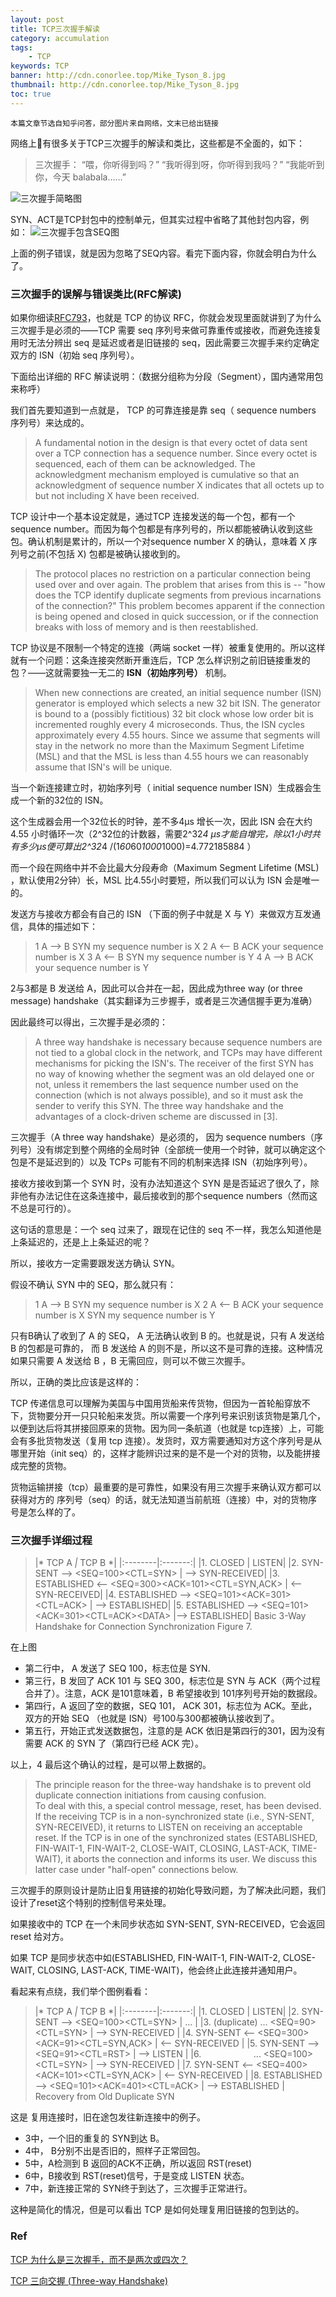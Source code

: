 ```yaml
---
layout: post
title: TCP三次握手解读
category: accumulation
tags:
    - TCP
keywords: TCP
banner: http://cdn.conorlee.top/Mike_Tyson_8.jpg
thumbnail: http://cdn.conorlee.top/Mike_Tyson_8.jpg
toc: true
---
```


`本篇文章节选自知乎问答，部分图片来自网络，文末已给出链接`

网络上有很多关于TCP三次握手的解读和类比，这些都是不全面的，如下：
> 三次握手：
“喂，你听得到吗？”
“我听得到呀，你听得到我吗？”
“我能听到你，今天 balabala……”
<!--more-->
![三次握手简略图](/images/blogimages/2019/Three-way-Handshake1.png)

SYN、ACT是TCP封包中的控制单元，但其实过程中省略了其他封包内容，例如：
![三次握手包含SEQ图](/images/blogimages/2019/Three-way-Handshake-ex2.png)

上面的例子错误，就是因为忽略了SEQ内容。看完下面内容，你就会明白为什么了。

### 三次握手的误解与错误类比(RFC解读)

如果你细读[RFC793](https://www.ietf.org/rfc/rfc793.txt)，也就是 TCP 的协议 RFC，你就会发现里面就讲到了为什么三次握手是必须的——TCP 需要 seq 序列号来做可靠重传或接收，而避免连接复用时无法分辨出 seq 是延迟或者是旧链接的 seq，因此需要三次握手来约定确定双方的 ISN（初始 seq 序列号）。

下面给出详细的 RFC 解读说明：（数据分组称为分段（Segment），国内通常用包来称呼）

我们首先要知道到一点就是， TCP 的可靠连接是靠  seq（ sequence numbers 序列号）来达成的。

> A fundamental notion in the design is that every octet of data sent over a TCP connection has a sequence number.  Since every octet is sequenced, each of them can be acknowledged.  The acknowledgment mechanism employed is cumulative so that an acknowledgment of sequence number X indicates that all octets up to but not including X have been received. 

TCP 设计中一个基本设定就是，通过TCP 连接发送的每一个包，都有一个sequence number。而因为每个包都是有序列号的，所以都能被确认收到这些包。确认机制是累计的，所以一个对sequence number X 的确认，意味着 X 序列号之前(不包括 X) 包都是被确认接收到的。

> The protocol places no restriction on a particular connection being used over and over again.  The problem that arises from this is  -- "how does the TCP identify duplicate segments from previous incarnations of the connection?"  This problem becomes apparent if the connection is being opened and closed in quick succession, or if the connection breaks with loss of memory and is then reestablished.

TCP 协议是不限制一个特定的连接（两端 socket 一样）被重复使用的。所以这样就有一个问题：这条连接突然断开重连后，TCP 怎么样识别之前旧链接重发的包？——这就需要独一无二的 **ISN（初始序列号）** 机制。

> When new connections are created, an initial sequence number (ISN) generator is employed which selects a new 32 bit ISN.  The generator is bound to a (possibly fictitious) 32 bit clock whose low order bit is incremented roughly every 4 microseconds.  Thus, the ISN cycles approximately every 4.55 hours. Since we assume that segments will stay in the network no more than the Maximum Segment Lifetime (MSL) and that the MSL is less than 4.55 hours we can reasonably assume that ISN's will be unique.

当一个新连接建立时，初始序列号（ initial sequence number ISN）生成器会生成一个新的32位的 ISN。

这个生成器会用一个32位长的时钟，差不多4µs 增长一次，因此 ISN 会在大约 4.55 小时循环一次（2^32位的计数器，需要2^32*4 µs才能自增完，除以1小时共有多少µs便可算出2^32*4 /(1*60*60*1000*1000)=4.772185884 ）

而一个段在网络中并不会比最大分段寿命（Maximum Segment Lifetime (MSL) ，默认使用2分钟）长，MSL 比4.55小时要短，所以我们可以认为 ISN 会是唯一的。

发送方与接收方都会有自己的 ISN （下面的例子中就是 X 与 Y）来做双方互发通信，具体的描述如下：

> 1 A --> B  SYN my sequence number is X 
2 A <-- B  ACK your sequence number is X 
3 A <-- B  SYN my sequence number is Y 
4 A --> B  ACK your sequence number is Y

2与3都是 B 发送给 A，因此可以合并在一起，因此成为three way (or three message) handshake（其实翻译为三步握手，或者是三次通信握手更为准确）

因此最终可以得出，三次握手是必须的：
> A three way handshake is necessary because sequence numbers are not tied to a global clock in the network, and TCPs may have different mechanisms for picking the ISN's. The receiver of the first SYN has no way of knowing whether the segment was an old delayed one or not, unless it remembers the last sequence number used on the connection (which is not always possible), and so it must ask the sender to verify this SYN. The three way handshake and the advantages of a clock-driven scheme are discussed in [3].

三次握手（A three way handshake）是必须的， 因为 sequence numbers（序列号）没有绑定到整个网络的全局时钟（全部统一使用一个时钟，就可以确定这个包是不是延迟到的）以及 TCPs 可能有不同的机制来选择 ISN（初始序列号）。

接收方接收到第一个 SYN 时，没有办法知道这个 SYN 是是否延迟了很久了，除非他有办法记住在这条连接中，最后接收到的那个sequence numbers（然而这不总是可行的）。

这句话的意思是：一个 seq 过来了，跟现在记住的 seq 不一样，我怎么知道他是上条延迟的，还是上上条延迟的呢？

所以，接收方一定需要跟发送方确认 SYN。

假设不确认 SYN 中的 SEQ，那么就只有：
> 1 A --> B  SYN my sequence number is X 
2 A <-- B  ACK your sequence number is X  SYN my sequence number is Y

只有B确认了收到了 A 的 SEQ， A 无法确认收到  B 的。也就是说，只有 A 发送给 B 的包都是可靠的， 而 B 发送给 A 的则不是，所以这不是可靠的连接。这种情况如果只需要 A 发送给 B ，B 无需回应，则可以不做三次握手。

所以，正确的类比应该是这样的：

TCP 传递信息可以理解为美国与中国用货船来传货物，但因为一首轮船穿放不下，货物要分开一只只轮船来发货。所以需要一个序列号来识别该货物是第几个，以便到达后将其拼接回原来的货物。因为同一条航道（也就是 tcp连接）上，可能会有多批货物发送（复用 tcp 连接）。发货时，双方需要通知对方这个序列号是从哪里开始（init seq）的，这样才能辨识过来的是不是一个对的货物，以及能拼接成完整的货物。

货物运输拼接（tcp）最重要的是可靠性，如果没有用三次握手来确认双方都可以获得对方的 序列号（seq）的话，就无法知道当前航班（连接）中，对的货物序号是怎么样的了。


### 三次握手详细过程

> |* TCP A  *|* TCP B *|
|:--------|:-------:|
|1.  CLOSED                 |                    LISTEN|
|2.  SYN-SENT    --> &lt;SEQ=100&gt;&lt;CTL=SYN&gt;           |    --> SYN-RECEIVED|
|3.  ESTABLISHED <-- &lt;SEQ=300&gt;&lt;ACK=101&gt;&lt;CTL=SYN,ACK&gt; | <-- SYN-RECEIVED|
|4.  ESTABLISHED --> &lt;SEQ=101&gt;&lt;ACK=301&gt;&lt;CTL=ACK&gt;      | --> ESTABLISHED|
|5.  ESTABLISHED --> &lt;SEQ=101&gt;&lt;ACK=301&gt;&lt;CTL=ACK&gt;&lt;DATA&gt; |--> ESTABLISHED|
Basic 3-Way Handshake for Connection Synchronization
Figure 7.

在上图
- 第二行中， A 发送了 SEQ 100，标志位是 SYN.
- 第三行，B 发回了 ACK 101 与 SEQ 300，标志位是 SYN 与 ACK（两个过程合并了）。注意，ACK 是101意味着，B 希望接收到 101序列号开始的数据段。
- 第四行，A 返回了空的数据，SEQ 101， ACK 301，标志位为 ACK。至此，双方的开始 SEQ （也就是 ISN）号100与300都被确认接收到了。
- 第五行，开始正式发送数据包，注意的是 ACK 依旧是第四行的301，因为没有需要 ACK 的 SYN 了（第四行已经 ACK 完）。

以上，4 最后这个确认的过程，是可以带上数据的。

> The principle reason for the three-way handshake is to prevent old duplicate connection initiations from causing confusion.  
To deal with this, a special control message, reset, has been devised.  
If the receiving TCP is in a  non-synchronized state (i.e., SYN-SENT, SYN-RECEIVED), it returns to LISTEN on receiving an acceptable reset. 
If the TCP is in one of the synchronized states (ESTABLISHED, FIN-WAIT-1, FIN-WAIT-2, CLOSE-WAIT, CLOSING, LAST-ACK, TIME-WAIT), it aborts the connection and informs its user.  We discuss this latter case under "half-open" connections below.

三次握手的原则设计是防止旧复用链接的初始化导致问题，为了解决此问题，我们设计了reset这个特别的控制信号来处理。

如果接收中的 TCP 在一个未同步状态如 SYN-SENT, SYN-RECEIVED，它会返回 reset 给对方。

如果 TCP 是同步状态中如(ESTABLISHED, FIN-WAIT-1, FIN-WAIT-2, CLOSE-WAIT, CLOSING, LAST-ACK, TIME-WAIT)，他会终止此连接并通知用户。

看起来有点绕，我们举个图例看看：

> |* TCP A  *|* TCP B *|
|:--------|:-------:|
|1.  CLOSED               |                                LISTEN|
|2.  SYN-SENT    --> &lt;SEQ=100&gt;&lt;CTL=SYN&gt;            |   ... |
|3.  (duplicate) ... &lt;SEQ=90&gt;&lt;CTL=SYN&gt;            |  --> SYN-RECEIVED |
|4.  SYN-SENT    <-- &lt;SEQ=300&gt;&lt;ACK=91&gt;&lt;CTL=SYN,ACK&gt; | <-- SYN-RECEIVED |
|5.  SYN-SENT    --> &lt;SEQ=91&gt;&lt;CTL=RST&gt;            |  --> LISTEN |
|6.  &nbsp;&nbsp;&nbsp;&nbsp;&nbsp;&emsp;&emsp;&emsp;&emsp;   ... &lt;SEQ=100&gt;&lt;CTL=SYN&gt;     |         --> SYN-RECEIVED  |
|7.  SYN-SENT    <-- &lt;SEQ=400&gt;&lt;ACK=101&gt;&lt;CTL=SYN,ACK&gt;  | <-- SYN-RECEIVED |
|8.  ESTABLISHED --> &lt;SEQ=101&gt;&lt;ACK=401&gt;&lt;CTL=ACK&gt;     | --> ESTABLISHED |
                    Recovery from Old Duplicate SYN

这是 复用连接时，旧在途包发往新连接中的例子。
- 3中，一个旧的重复的 SYN到达 B。 
- 4中， B分别不出是否旧的，照样子正常回包。
- 5中，A检测到 B 返回的ACK不正确，所以返回 RST(reset)
- 6中，B接收到  RST(reset)信号，于是变成 LISTEN 状态。
- 7中，新连接正常的 SYN终于到达了，三次握手正常进行。

这种是简化的情况，但是可以看出 TCP 是如何处理复用旧链接的包到达的。

### Ref
[TCP 为什么是三次握手，而不是两次或四次？](https://www.zhihu.com/question/24853633/answer/573627478)

[TCP 三向交握 (Three-way Handshake)](https://notfalse.net/7/three-way-handshake)
